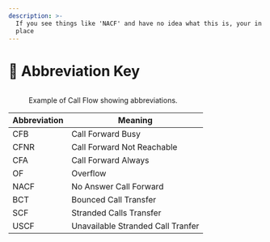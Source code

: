 ```yaml
---
description: >-
  If you see things like 'NACF' and have no idea what this is, your in the right
  place
---
```


# 🔑 Abbreviation Key

<figure><img src="../../../../.gitbook/assets/call_flow.jpg" alt=""><figcaption><p>Example of Call Flow showing abbreviations.</p></figcaption></figure>

| Abbreviation | Meaning                           |
| ------------ | --------------------------------- |
| CFB          | Call Forward Busy                 |
| CFNR         | Call Forward Not Reachable        |
| CFA          | Call Forward Always               |
| OF           | Overflow                          |
| NACF         | No Answer Call Forward            |
| BCT          | Bounced Call Transfer             |
| SCF          | Stranded Calls Transfer           |
| USCF         | Unavailable Stranded Call Tranfer |

